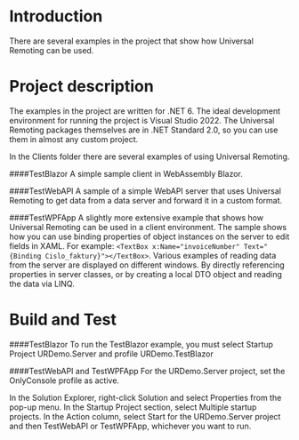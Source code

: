 # Introduction 
There are several examples in the project that show how Universal Remoting can be used.

# Project description
The examples in the project are written for .NET 6.
The ideal development environment for running the project is Visual Studio 2022. 
The Universal Remoting packages themselves are in .NET Standard 2.0, so you can use them in almost any custom project.

In the Clients folder there are several examples of using Universal Remoting.

####TestBlazor
A simple sample client in WebAssembly Blazor.

####TestWebAPI
A sample of a simple WebAPI server that uses Universal Remoting to get data from a data server and forward it in a custom format.

####TestWPFApp
A slightly more extensive example that shows how Universal Remoting can be used in a client environment. The sample shows how you can use binding properties of object instances on the server to edit fields in XAML.
For example: `<TextBox x:Name="invoiceNumber" Text="{Binding Cislo_faktury}"></TextBox>`.
Various examples of reading data from the server are displayed on different windows. By directly referencing properties in server classes, or by creating a local DTO object and reading the data via LINQ.


# Build and Test

####TestBlazor
To run the TestBlazor example, you must select Startup Project URDemo.Server and profile URDemo.TestBlazor

####TestWebAPI and TestWPFApp
For the URDemo.Server project, set the OnlyConsole profile as active.

In the Solution Explorer, right-click Solution and select Properties from the pop-up menu. In the Startup Project section, select Multiple startup projects. In the Action column, select Start for the URDemo.Server project and then TestWebAPI or TestWPFApp, whichever you want to run.